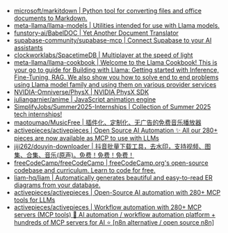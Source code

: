 + [microsoft/markitdown | Python tool for converting files and office documents to Markdown.](https://github.com//microsoft/markitdown)
+ [meta-llama/llama-models | Utilities intended for use with Llama models.](https://github.com//meta-llama/llama-models)
+ [funstory-ai/BabelDOC | Yet Another Document Translator](https://github.com//funstory-ai/BabelDOC)
+ [supabase-community/supabase-mcp | Connect Supabase to your AI assistants](https://github.com//supabase-community/supabase-mcp)
+ [clockworklabs/SpacetimeDB | Multiplayer at the speed of light](https://github.com//clockworklabs/SpacetimeDB)
+ [meta-llama/llama-cookbook | Welcome to the Llama Cookbook! This is your go to guide for Building with Llama: Getting started with Inference, Fine-Tuning, RAG. We also show you how to solve end to end problems using Llama model family and using them on various provider services](https://github.com//meta-llama/llama-cookbook)
+ [NVIDIA-Omniverse/PhysX | NVIDIA PhysX SDK](https://github.com//NVIDIA-Omniverse/PhysX)
+ [juliangarnier/anime | JavaScript animation engine](https://github.com//juliangarnier/anime)
+ [SimplifyJobs/Summer2025-Internships | Collection of Summer 2025 tech internships!](https://github.com//SimplifyJobs/Summer2025-Internships)
+ [maotoumao/MusicFree | 插件化、定制化、无广告的免费音乐播放器](https://github.com//maotoumao/MusicFree)
+ [activepieces/activepieces | Open Source AI Automation ✨ All our 280+ pieces are now available as MCP to use with LLMs](https://github.com//activepieces/activepieces)
+ [jiji262/douyin-downloader | 抖音批量下载工具，去水印，支持视频、图集、合集、音乐(原声)。免费！免费！免费！](https://github.com//jiji262/douyin-downloader)
+ [freeCodeCamp/freeCodeCamp | freeCodeCamp.org's open-source codebase and curriculum. Learn to code for free.](https://github.com//freeCodeCamp/freeCodeCamp)
+ [liam-hq/liam | Automatically generates beautiful and easy-to-read ER diagrams from your database.](https://github.com//liam-hq/liam)
+ [activepieces/activepieces | Open-Source AI automation with 280+ MCP tools for LLMs](https://github.com//activepieces/activepieces)
+ [activepieces/activepieces | Workflow automation with 280+ MCP servers (MCP tools) 🚀 AI automation / workflow automation platform + hundreds of MCP servers for AI ⭐ [n8n alternative / open source n8n]](https://github.com//activepieces/activepieces)
